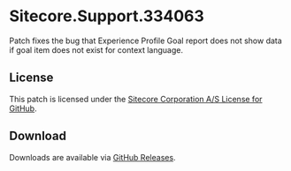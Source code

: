 # Sitecore.Support.334063
Patch fixes the bug that Experience Profile Goal report does not show data if goal item does not exist for context language.

## License  
This patch is licensed under the [Sitecore Corporation A/S License for GitHub](https://github.com/sitecoresupport/Sitecore.Support.334063/blob/master/LICENSE).  

## Download  
Downloads are available via [GitHub Releases](https://github.com/sitecoresupport/Sitecore.Support.334063/releases).  
